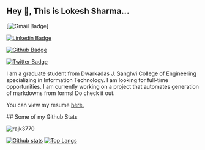 ## Hey 👋, This is Lokesh Sharma...
[![Gmail Badge](https://img.shields.io/badge/-Gmail-c14438?style=flat&logo=Gmail&logoColor=white&link=mailto:sharma.lokesh.222001@gmail.com)]

[![Linkedin Badge](https://img.shields.io/badge/-Linkdlen-0072b1?style=flat&logo=Linkedin&logoColor=white&link=https://www.linkedin.com/in/lokesh-sharma-908857193/)](https://www.linkedin.com/in/lokesh-sharma-908857193/)

[![Github Badge](https://img.shields.io/badge/-Github-grey?style=flat&logo=github&logoColor=white&link=https://github.com/coder-lokesh/)](https://www.github.com/coder-lokesh/)

[![Twitter Badge](https://img.shields.io/badge/-Twitter-00acee?style=flat&logo=twitter&logoColor=white&link=https://twitter.com/lokeshs97047988/)](https://www.twitter.com/lokeshs97047988/)

<p align='left'>I am a graduate student from Dwarkadas J. Sanghvi College of Engineering specializing in Information Technology. I am looking for full-time opportunities. I am currently working on a project that automates generation of markdowns from forms! Do check it out.</p><p align='left'> You can view my resume <a href='https://drive.google.com/file/d/1tXl_kDF-JSeTlRqrp4Xra5AWveSePvYb/view?usp=sharing ' target=_blank><u>here</u>.</a></p>
## Some of my Github Stats
<p align=left> <img src=https://komarev.com/ghpvc/?username=rajk3770 alt=rajk3770 /> </p>

[![Github stats](https://github-readme-stats.vercel.app/api?username=coder-lokesh&show_icons=true&include_all_commits=true)](https://github.com/coder-lokesh/github-readme-stats)
[![Top Langs](https://github-readme-stats.vercel.app/api/top-langs/?username=coder-lokesh&layout=compact)](https://github.com/coder-lokesh/github-readme-stats)
